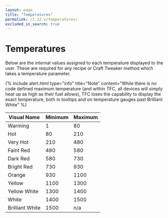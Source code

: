 ```yaml
---
layout: page
title: "Temperatures"
permalink: /1.12.x/temperatures/
excluded_in_search: true
---
```


# Temperatures

Below are the internal values assigned to each temperature displayed to the user. These are required for any recipe or Craft Tweaker method which takes a temperature parameter.

{% include alert.html type="info" title="Note" content="While there is no code defined maximum temperature (and within TFC, all devices will simply heat up as high as their fuel allows), TFC loses the capability to display the exact temperature, both in tooltips and on temperature gauges past Brilliant White" %}

Visual Name | Minimum | Maximum
---|---|---
Warming | 1 | 80
Hot | 80 | 210
Very Hot | 210 | 480
Faint Red | 480 | 580
Dark Red | 580 | 730
Bright Red | 730 | 930
Orange | 930 | 1100
Yellow | 1100 | 1300
Yellow White | 1300 | 1400
White | 1400 | 1500
Brilliant White | 1500 | n/a
